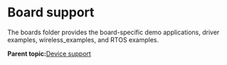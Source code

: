 # Board support

The boards folder provides the board-specific demo applications, driver examples, wireless\_examples, and RTOS examples.

**Parent topic:**[Device support](../topics/device_support.md)

